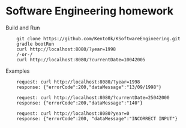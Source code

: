 # Software Engineering homework

Build and Run

        git clone https://github.com/Kento0k/KSoftwareEngineering.git
        gradle bootRun
        curl http://localhost:8080/?year=1998
        /-or-/
        curl http://localhost:8080/?currentDate=10042005
Examples

        request: curl http://localhost:8080/?year=1998
        response: {"errorCode":200,"dataMessage":"13/09/1998"}
  
        request: curl http://localhost:8080/?currentDate=25042000
        response: {"errorCode":200,"dataMessage":"140"}
        
        request: curl http://localhost:8080?year=0  
        response: {"errorCode":200, "dataMessage":"INCORRECT INPUT"}
        
